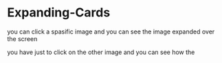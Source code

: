 # Expanding-Cards

you can click a spasific image and you can see the image expanded over the screen 

you have just to click on the other image and you can see how the 